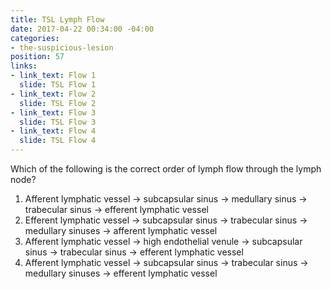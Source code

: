 ```yaml
---
title: TSL Lymph Flow
date: 2017-04-22 00:34:00 -04:00
categories:
- the-suspicious-lesion
position: 57
links:
- link_text: Flow 1
  slide: TSL Flow 1
- link_text: Flow 2
  slide: TSL Flow 2
- link_text: Flow 3
  slide: TSL Flow 3
- link_text: Flow 4
  slide: TSL Flow 4
---
```


Which of the following is the correct order of lymph flow through the lymph node?

1. Afferent lymphatic vessel → subcapsular sinus → medullary sinus → trabecular sinus → efferent lymphatic vessel
2. Efferent lymphatic vessel → subcapsular sinus → trabecular sinus → medullary sinuses → afferent lymphatic vessel
3. Afferent lymphatic vessel → high endothelial venule → subcapsular sinus → trabecular sinus → efferent lymphatic vessel
4. Afferent lymphatic vessel → subcapsular sinus → trabecular sinus → medullary sinuses → efferent lymphatic vessel